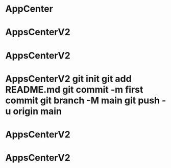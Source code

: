 # AppCenter
# AppsCenterV2
# AppsCenterV2
# AppsCenterV2 git init git add README.md git commit -m first commit git branch -M main git push -u origin main
# AppsCenterV2
# AppsCenterV2
